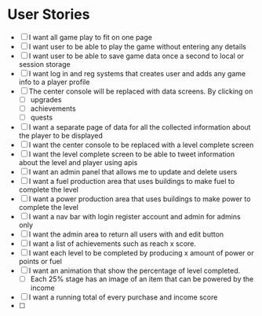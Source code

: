 # User Stories

- [ ] I want all game play to fit on one page
- [ ] I want user to be able to play the game without entering any details
- [ ] I want user to be able to save game data once a second to local or session storage
- [ ] I want log in and reg systems that creates user and adds any game info to a player profile
- [ ] The center console will be replaced with data screens. By clicking on
  - [ ] upgrades
  - [ ] achievements
  - [ ] quests
- [ ] I want a separate page of data for all the collected information about the player to be displayed
- [ ] I want the center console to be replaced with a level complete screen
- [ ] I want the level complete screen to be able to tweet information about the level and player using apis
- [ ] I want an admin panel that allows me to update and delete users
- [ ] I want a fuel production area that uses buildings to make fuel to complete the level
- [ ] I want a power production area that uses buildings to make power to complete the level
- [ ] I want a nav bar with login register account and admin for admins only
- [ ] I want the admin area to return all users with and edit button
- [ ] I want a list of achievements such as reach x score. 
- [ ] I want each level to be completed by producing x amount of power or points or fuel
- [ ] I want an animation that show the percentage of level completed. 
  - [ ] Each 25% stage has an image of an item that can be powered by the income
- [ ] I want a running total of every purchase and income score
- [ ] 

